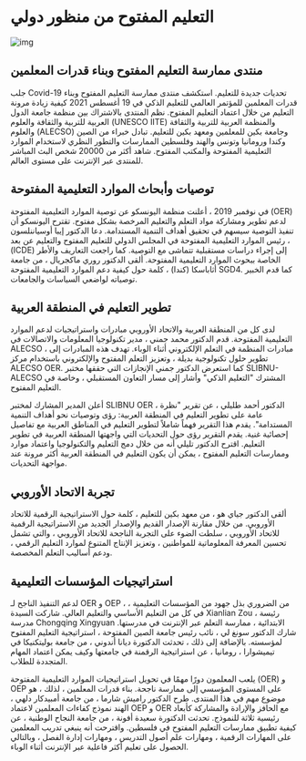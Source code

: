 # التعليم المفتوح من منظور دولي

![img](https://iite.unesco.org/wp-content/uploads/2021/08/OEP-and-Teacher-Capacity-Building-Forum-800x506.jpg#pic_center)

## منتدى ممارسة التعليم المفتوح وبناء قدرات المعلمين


 جلب Covid-19 تحديات جديدة للتعليم.  استكشف منتدى ممارسة التعليم المفتوح وبناء قدرات المعلمين للمؤتمر العالمي للتعليم الذكي في 19 أغسطس 2021 كيفية زيادة مرونة التعليم من خلال اعتماد التعليم المفتوح.  نظم المنتدى بالاشتراك بين منظمة جامعة الدول العربية للتربية والثقافة والعلوم (UNESCO IITE) والمنظمة العربية للتربية والثقافة والعلوم (ALECSO) وجامعة بكين للمعلمين ومعهد بكين للتعليم.  تبادل خبراء من الصين وكندا ورومانيا وتونس والهند وفلسطين الممارسات والتطور النظري لاستخدام الموارد التعليمية المفتوحة والمكتب المفتوح.  شاهد أكثر من 20000 شخص البث المباشر للمنتدى عبر الإنترنت على مستوى العالم.



## توصيات وأبحاث الموارد التعليمية المفتوحة

 في نوفمبر 2019 ، أعلنت منظمة اليونسكو عن توصية الموارد التعليمية المفتوحة (OER) لدعم تطوير ومشاركة مواد التعلم والتعليم المرخصة بشكل مفتوح.  تقترح اليونسكو أن تنفيذ التوصية سيسهم في تحقيق أهداف التنمية المستدامة.  دعا الدكتور إيبا أوسياننلسون ، رئيس الموارد التعليمية المفتوحة في المجلس الدولي للتعليم المفتوح والتعليم عن بعد (ICDE) إلى إجراء دراسات مستقبلية تتماشى مع التوصية.  كما راجعت التعاريف والأطر الخاصة ببحوث الموارد التعليمية المفتوحة.  ألقى الدكتور روري ماكجريال ، من جامعة أثاباسكا (كندا) ، كلمة حول كيفية دعم الموارد التعليمية المفتوحة SGD4.  كما قدم الخبير توصياته لواضعي السياسات والجامعات.

## تطوير التعليم في المنطقة العربية

 لدى كل من المنطقة العربية والاتحاد الأوروبي مبادرات واستراتيجيات لدعم الموارد التعليمية المفتوحة.  قدم الدكتور محمد جمني ، مدير تكنولوجيا المعلومات والاتصالات في ALECSO ، مبادرات المنظمة في التعلم الإلكتروني أثناء الوباء.  تهدف هذه المبادرات إلى تطوير حلول تكنولوجية بديلة ، وتعزيز التعلم المفتوح والإلكتروني باستخدام مركز ALECSO OER.  كما استعرض الدكتور جمني الإنجازات التي حققها مختبر SLIBNU-ALECSO المشترك "التعليم الذكي" وأشار إلى مسار التعاون المستقبلي ، وخاصة في التعليم المفتوح.


أعلن المدير المشارك لمختبر SLIBNU OER ، الدكتور أحمد طليلي ، عن تقرير "نظرة عامة على تطوير التعليم في المنطقة العربية: رؤى وتوصيات نحو أهداف التنمية المستدامة".  يقدم هذا التقرير فهماً شاملاً لتطوير التعليم في المناطق العربية مع تفاصيل إحصائية غنية.  يقدم التقرير رؤى حول التحديات التي واجهتها المنطقة العربية في تطوير التعليم.  اقترح الدكتور تليلي أنه من خلال دمج التعليم والتكنولوجيا واعتماد موارد وممارسات التعليم المفتوح ، يمكن أن يكون التعليم في المنطقة العربية أكثر مرونة عند مواجهة التحديات.


## تجربة الاتحاد الأوروبي

 ألقى الدكتور جياي هو ، من معهد بكين للتعليم ، كلمة حول الاستراتيجية الرقمية للاتحاد الأوروبي.  من خلال مقارنة الإصدار القديم والإصدار الجديد من الاستراتيجية الرقمية للاتحاد الأوروبي ، سلطت الضوء على التجربة الناجحة للاتحاد الأوروبي ، والتي تشمل تحسين المعرفة المعلوماتية للمواطنين ، وتعزيز الإنتاج المتنوع لموارد التعليم الرقمي ، ودعم أساليب التعلم المخصصة.


## استراتيجيات المؤسسات التعليمية

 لدعم التنفيذ الناجح لـ OER و OEP ، من الضروري بذل جهود من المؤسسات التعليمية ، في كل من التعليم الأساسي والتعليم العالي.  شاركت السيدة Xianlian Zou ، رئيسة مدرسة Chongqing Xingyuan الابتدائية ، ممارسة التعلم عبر الإنترنت في مدرستها.  شارك الدكتور سونغ لي ، نائب رئيس جامعة الصين المفتوحة ، استراتيجية التعليم المفتوح لمؤسسته.  بالإضافة إلى ذلك ، تحدثت الدكتورة ديانا أندوني ، من جامعة بوليتكنيكا في تيميشوارا ، رومانيا ، عن استراتيجية الرقمنة في جامعتها وكيف يمكن اعتماد المهام المتجددة للطلاب.


يلعب المعلمون دورًا مهمًا في تحويل استراتيجيات الموارد التعليمية المفتوحة (OER) و OEP على المستوى المؤسسي إلى ممارسة ناجحة.  بناء قدرات المعلمين ، لذلك ، هو موضوع مهم في هذا المنتدى.  طرح الدكتور راميش شارما ، من جامعة أمبيدكار دلهي ، الهند نموذج كفاءات المعلمين لاعتماد OEP و OER مع الحافز والإرادة والمشاركة كأبعاد رئيسية ثلاثة للنموذج.  تحدثت الدكتورة سعيدة أفونة ، من جامعة النجاح الوطنية ، عن كيفية تطبيق ممارسات التعليم المفتوح في فلسطين.  واقترحت أنه ينبغي تدريب المعلمين على المهارات الرقمية ، ومهارات علم أصول التدريس ، ومهارات إدارة الفصل ، وبالتالي الحصول على تعليم أكثر فاعلية عبر الإنترنت أثناء الوباء.
